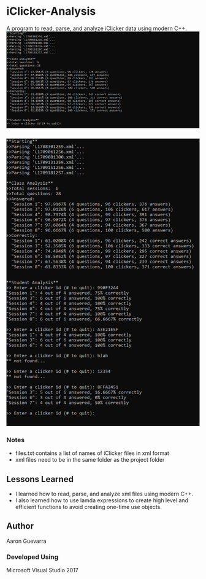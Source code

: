 # iClicker-Analysis
A program to read, parse, and analyze iClicker data using modern C++. 
![alt text](https://github.com/guevarr2/SampleProjects/blob/master/images/iClickerAnalysis001.PNG)
### 
![alt text](https://github.com/guevarr2/SampleProjects/blob/master/images/iClickerAnalysis002.PNG)
### Notes
 - files.txt contains a list of names of iClicker files in xml format
 - xml files need to be in the same folder as the project folder
## Lessons Learned
 - I learned how to read, parse, and analyze xml files using modern C++. 
 - I also learned how to use lamda expressions to create high level and efficient functions to avoid creating one-time use objects.
## Author
Aaron Guevarra
### Developed Using
Microsoft Visual Studio 2017

